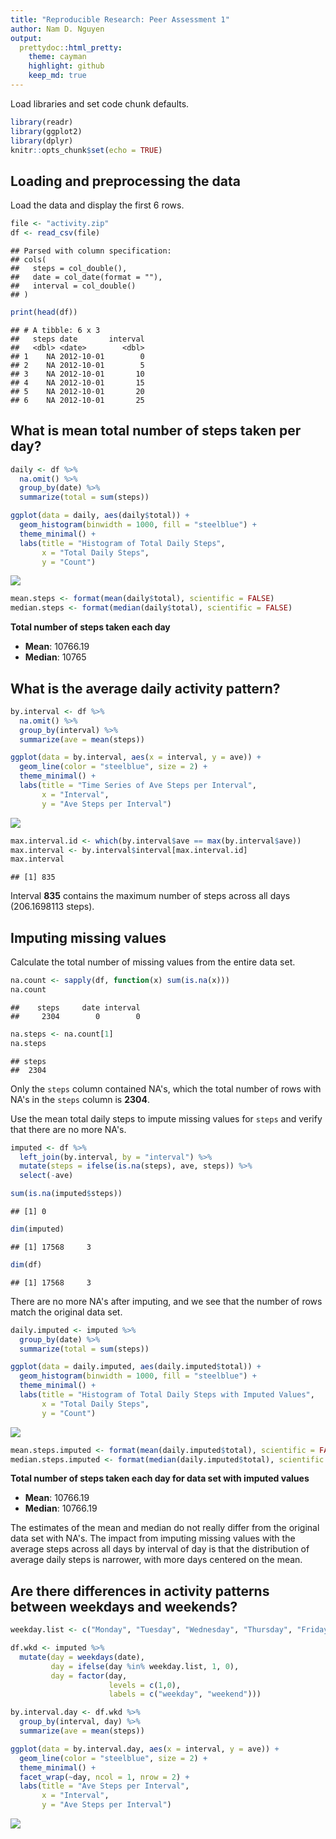 ```yaml
---
title: "Reproducible Research: Peer Assessment 1"
author: Nam D. Nguyen
output:
  prettydoc::html_pretty:
    theme: cayman
    highlight: github
    keep_md: true
---
```


Load libraries and set code chunk defaults.


```r
library(readr)
library(ggplot2)
library(dplyr)
knitr::opts_chunk$set(echo = TRUE)
```

## Loading and preprocessing the data

Load the data and display the first 6 rows.


```r
file <- "activity.zip"
df <- read_csv(file)
```

```
## Parsed with column specification:
## cols(
##   steps = col_double(),
##   date = col_date(format = ""),
##   interval = col_double()
## )
```

```r
print(head(df))
```

```
## # A tibble: 6 x 3
##   steps date       interval
##   <dbl> <date>        <dbl>
## 1    NA 2012-10-01        0
## 2    NA 2012-10-01        5
## 3    NA 2012-10-01       10
## 4    NA 2012-10-01       15
## 5    NA 2012-10-01       20
## 6    NA 2012-10-01       25
```

## What is mean total number of steps taken per day?


```r
daily <- df %>%
  na.omit() %>%
  group_by(date) %>%
  summarize(total = sum(steps))

ggplot(data = daily, aes(daily$total)) +
  geom_histogram(binwidth = 1000, fill = "steelblue") +
  theme_minimal() +
  labs(title = "Histogram of Total Daily Steps",
       x = "Total Daily Steps",
       y = "Count")
```

![](PA1_template_files/figure-html/histogram-daily-steps-1.png)<!-- -->


```r
mean.steps <- format(mean(daily$total), scientific = FALSE)
median.steps <- format(median(daily$total), scientific = FALSE)
```

**Total number of steps taken each day**

- **Mean**:  10766.19
- **Median**:  10765


## What is the average daily activity pattern?

```r
by.interval <- df %>%
  na.omit() %>%
  group_by(interval) %>%
  summarize(ave = mean(steps))

ggplot(data = by.interval, aes(x = interval, y = ave)) +
  geom_line(color = "steelblue", size = 2) +
  theme_minimal() +
  labs(title = "Time Series of Ave Steps per Interval",
       x = "Interval",
       y = "Ave Steps per Interval")
```

![](PA1_template_files/figure-html/average-steps-per-interval-1.png)<!-- -->


```r
max.interval.id <- which(by.interval$ave == max(by.interval$ave))
max.interval <- by.interval$interval[max.interval.id]
max.interval
```

```
## [1] 835
```
Interval **835** contains the maximum number of steps across all days (206.1698113 steps).

## Imputing missing values
Calculate the total number of missing values from the entire data set.


```r
na.count <- sapply(df, function(x) sum(is.na(x)))
na.count
```

```
##    steps     date interval 
##     2304        0        0
```

```r
na.steps <- na.count[1]
na.steps
```

```
## steps 
##  2304
```

Only the `steps` column contained NA's, which the total number of rows with NA's in the `steps` column is **2304**.

Use the mean total daily steps to impute missing values for `steps` and verify that there are no more NA's.


```r
imputed <- df %>%
  left_join(by.interval, by = "interval") %>%
  mutate(steps = ifelse(is.na(steps), ave, steps)) %>%
  select(-ave)

sum(is.na(imputed$steps))
```

```
## [1] 0
```

```r
dim(imputed)
```

```
## [1] 17568     3
```

```r
dim(df)
```

```
## [1] 17568     3
```

There are no more NA's after imputing, and we see that the number of rows match the original data set.


```r
daily.imputed <- imputed %>%
  group_by(date) %>%
  summarize(total = sum(steps))

ggplot(data = daily.imputed, aes(daily.imputed$total)) +
  geom_histogram(binwidth = 1000, fill = "steelblue") +
  theme_minimal() +
  labs(title = "Histogram of Total Daily Steps with Imputed Values",
       x = "Total Daily Steps",
       y = "Count")
```

![](PA1_template_files/figure-html/histogram-imputed-steps-1.png)<!-- -->


```r
mean.steps.imputed <- format(mean(daily.imputed$total), scientific = FALSE)
median.steps.imputed <- format(median(daily.imputed$total), scientific = FALSE)
```

**Total number of steps taken each day for data set with imputed values**

- **Mean**:  10766.19
- **Median**:  10766.19

The estimates of the mean and median do not really differ from the original data set with NA's. The impact from imputing missing values with the average steps across all days by interval of day is that the distribution of average daily steps is narrower, with more days centered on the mean.

## Are there differences in activity patterns between weekdays and weekends?


```r
weekday.list <- c("Monday", "Tuesday", "Wednesday", "Thursday", "Friday")

df.wkd <- imputed %>%
  mutate(day = weekdays(date),
         day = ifelse(day %in% weekday.list, 1, 0),
         day = factor(day,
                      levels = c(1,0),
                      labels = c("weekday", "weekend")))

by.interval.day <- df.wkd %>%
  group_by(interval, day) %>%
  summarize(ave = mean(steps))

ggplot(data = by.interval.day, aes(x = interval, y = ave)) +
  geom_line(color = "steelblue", size = 2) +
  theme_minimal() +
  facet_wrap(~day, ncol = 1, nrow = 2) +
  labs(title = "Ave Steps per Interval",
       x = "Interval",
       y = "Ave Steps per Interval")
```

![](PA1_template_files/figure-html/weekday-vs-weekend-1.png)<!-- -->

